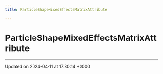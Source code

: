 ```yaml
---
title: ParticleShapeMixedEffectsMatrixAttribute

---
```


# ParticleShapeMixedEffectsMatrixAttribute





-------------------------------

Updated on 2024-04-11 at 17:30:14 +0000